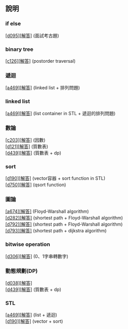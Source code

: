 ﻿## 說明

### if else
 [[d095]](https://zerojudge.tw/ShowProblem?problemid=d095)[[解答]](https://github.com/XassassinXsaberX/zerojudge/blob/master/uva/d095.c) (面試考古題)  

### binary tree
 [[c126]](https://zerojudge.tw/ShowProblem?problemid=c126)[[解答]](https://github.com/XassassinXsaberX/zerojudge/blob/master/uva/c126.c) (postorder traversal) 

### 遞迴
 [[a469]](https://zerojudge.tw/ShowProblem?problemid=a469)[[解答]](https://github.com/XassassinXsaberX/zerojudge/blob/master/uva/a469.cpp) (linked list + 排列問題)  


### linked list
 [[a469]](https://zerojudge.tw/ShowProblem?problemid=a469)[[解答]](https://github.com/XassassinXsaberX/zerojudge/blob/master/uva/a469.cpp) (list container in STL + 遞迴的排列問題)  

### 數論
 [[c203]](https://zerojudge.tw/ShowProblem?problemid=c203)[[解答]](https://github.com/XassassinXsaberX/zerojudge/blob/master/uva/c203.c) (因數)  
 [[d121]](https://zerojudge.tw/ShowProblem?problemid=d121)[[解答]](https://github.com/XassassinXsaberX/zerojudge/blob/master/uva/d121.cpp) (質數表)  
 [[d439]](https://zerojudge.tw/ShowProblem?problemid=d439)[[解答]](https://github.com/XassassinXsaberX/zerojudge/blob/master/uva/d439.c) (質數表 + dp)  



### sort  
 [[d190]](https://zerojudge.tw/ShowProblem?problemid=d190)[[解答]](https://github.com/XassassinXsaberX/zerojudge/blob/master/uva/d190.cpp) (vector容器 + sort function in STL)  
 [[d750]](https://zerojudge.tw/ShowProblem?problemid=d750)[[解答]](https://github.com/XassassinXsaberX/zerojudge/blob/master/uva/d750.c) (qsort function)  


### 圖論
 [[a674]](https://zerojudge.tw/ShowProblem?problemid=a674)[[解答]](https://github.com/XassassinXsaberX/zerojudge/blob/master/uva/a674.c) (Floyd-Warshall algorithm)  
 [[d282]](https://zerojudge.tw/ShowProblem?problemid=d282)[[解答]](https://github.com/XassassinXsaberX/zerojudge/blob/master/uva/d282.c) (shortest path + Floyd-Warshall algorithm)  
 [[d792]](https://zerojudge.tw/ShowProblem?problemid=d792)[[解答]](https://github.com/XassassinXsaberX/zerojudge/blob/master/uva/d792.c) (shortest path + Floyd-Warshall algorithm)  
 [[d793]](https://zerojudge.tw/ShowProblem?problemid=d793)[[解答]](https://github.com/XassassinXsaberX/zerojudge/blob/master/uva/d793.cpp) (shortest path + dijkstra algorithm)  
 

### bitwise operation
 [[d306]](https://zerojudge.tw/ShowProblem?problemid=d306)[[解答]](https://github.com/XassassinXsaberX/zerojudge/blob/master/uva/d306.c) (0、1字串轉數字)  


### 動態規劃(DP)
 [[d038]](https://zerojudge.tw/ShowProblem?problemid=d038)[[解答]](https://github.com/XassassinXsaberX/zerojudge/blob/master/uva/d038.c)  
 [[d439]](https://zerojudge.tw/ShowProblem?problemid=d439)[[解答]](https://github.com/XassassinXsaberX/zerojudge/blob/master/uva/d439.c) (質數表 + dp)  


### STL
 [[a469]](https://zerojudge.tw/ShowProblem?problemid=a469)[[解答]](https://github.com/XassassinXsaberX/zerojudge/blob/master/uva/a469.cpp) (list + 遞迴)  
 [[d190]](https://zerojudge.tw/ShowProblem?problemid=d190)[[解答]](https://github.com/XassassinXsaberX/zerojudge/blob/master/uva/d190.cpp) (vector + sort)  
